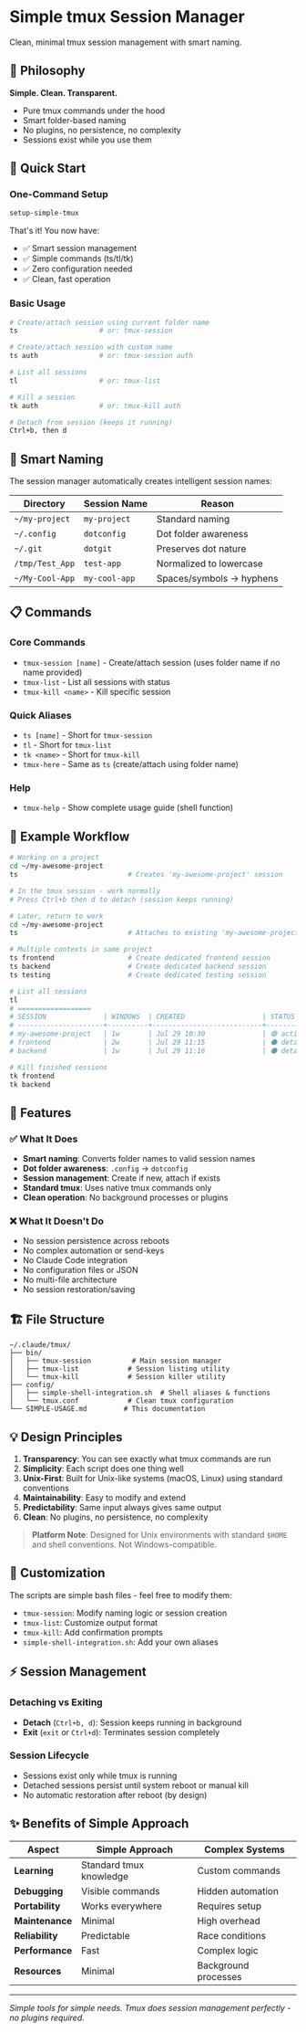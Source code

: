 # Simple tmux Session Manager

Clean, minimal tmux session management with smart naming.

## 🎯 Philosophy

**Simple. Clean. Transparent.**
- Pure tmux commands under the hood
- Smart folder-based naming
- No plugins, no persistence, no complexity
- Sessions exist while you use them

## 🚀 Quick Start

### One-Command Setup
```bash
setup-simple-tmux
```

That's it! You now have:
- ✅ Smart session management  
- ✅ Simple commands (ts/tl/tk)
- ✅ Zero configuration needed
- ✅ Clean, fast operation

### Basic Usage
```bash
# Create/attach session using current folder name
ts                    # or: tmux-session

# Create/attach session with custom name  
ts auth               # or: tmux-session auth

# List all sessions
tl                    # or: tmux-list

# Kill a session
tk auth               # or: tmux-kill auth

# Detach from session (keeps it running)
Ctrl+b, then d
```

## 🧠 Smart Naming

The session manager automatically creates intelligent session names:

| Directory | Session Name | Reason |
|-----------|--------------|--------|
| `~/my-project` | `my-project` | Standard naming |
| `~/.config` | `dotconfig` | Dot folder awareness |
| `~/.git` | `dotgit` | Preserves dot nature |
| `/tmp/Test_App` | `test-app` | Normalized to lowercase |
| `~/My-Cool-App` | `my-cool-app` | Spaces/symbols → hyphens |

## 📋 Commands

### Core Commands
- `tmux-session [name]` - Create/attach session (uses folder name if no name provided)
- `tmux-list` - List all sessions with status
- `tmux-kill <name>` - Kill specific session

### Quick Aliases
- `ts [name]` - Short for `tmux-session`
- `tl` - Short for `tmux-list`
- `tk <name>` - Short for `tmux-kill`
- `tmux-here` - Same as `ts` (create/attach using folder name)

### Help
- `tmux-help` - Show complete usage guide (shell function)

## 🎪 Example Workflow

```bash
# Working on a project
cd ~/my-awesome-project
ts                           # Creates 'my-awesome-project' session

# In the tmux session - work normally
# Press Ctrl+b then d to detach (session keeps running)

# Later, return to work
cd ~/my-awesome-project  
ts                           # Attaches to existing 'my-awesome-project' session

# Multiple contexts in same project
ts frontend                  # Create dedicated frontend session
ts backend                   # Create dedicated backend session
ts testing                   # Create dedicated testing session

# List all sessions
tl
# ==================
# SESSION              | WINDOWS  | CREATED                   | STATUS
# ---------------------+----------+---------------------------+--------
# my-awesome-project   | 1w       | Jul 29 10:30              | 🟢 active
# frontend             | 2w       | Jul 29 11:15              | ⚫ detached
# backend              | 1w       | Jul 29 11:16              | ⚫ detached

# Kill finished sessions
tk frontend
tk backend
```

## 🔧 Features

### ✅ What It Does
- **Smart naming**: Converts folder names to valid session names
- **Dot folder awareness**: `.config` → `dotconfig`
- **Session management**: Create if new, attach if exists
- **Standard tmux**: Uses native tmux commands only
- **Clean operation**: No background processes or plugins

### ❌ What It Doesn't Do
- No session persistence across reboots
- No complex automation or send-keys
- No Claude Code integration
- No configuration files or JSON
- No multi-file architecture
- No session restoration/saving

## 🏗️ File Structure

```
~/.claude/tmux/
├── bin/
│   ├── tmux-session          # Main session manager
│   ├── tmux-list            # Session listing utility  
│   └── tmux-kill            # Session killer utility
├── config/
│   ├── simple-shell-integration.sh  # Shell aliases & functions
│   └── tmux.conf            # Clean tmux configuration
└── SIMPLE-USAGE.md         # This documentation
```

## 💡 Design Principles

1. **Transparency**: You can see exactly what tmux commands are run
2. **Simplicity**: Each script does one thing well
3. **Unix-First**: Built for Unix-like systems (macOS, Linux) using standard conventions
4. **Maintainability**: Easy to modify and extend
5. **Predictability**: Same input always gives same output
6. **Clean**: No plugins, no persistence, no complexity

> **Platform Note**: Designed for Unix environments with standard `$HOME` and shell conventions. Not Windows-compatible.

## 🔧 Customization

The scripts are simple bash files - feel free to modify them:

- `tmux-session`: Modify naming logic or session creation
- `tmux-list`: Customize output format
- `tmux-kill`: Add confirmation prompts
- `simple-shell-integration.sh`: Add your own aliases

## ⚡ Session Management

### Detaching vs Exiting
- **Detach** (`Ctrl+b, d`): Session keeps running in background
- **Exit** (`exit` or `Ctrl+d`): Terminates session completely

### Session Lifecycle
- Sessions exist only while tmux is running
- Detached sessions persist until system reboot or manual kill
- No automatic restoration after reboot (by design)

## ✨ Benefits of Simple Approach

| Aspect | Simple Approach | Complex Systems |
|--------|----------------|-----------------|
| **Learning** | Standard tmux knowledge | Custom commands |
| **Debugging** | Visible commands | Hidden automation |
| **Portability** | Works everywhere | Requires setup |
| **Maintenance** | Minimal | High overhead |
| **Reliability** | Predictable | Race conditions |
| **Performance** | Fast | Complex logic |
| **Resources** | Minimal | Background processes |

---

*Simple tools for simple needs. Tmux does session management perfectly - no plugins required.*